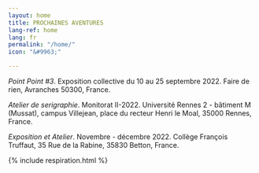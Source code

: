 ```yaml
---
layout: home
title: PROCHAINES AVENTURES
lang-ref: home
lang: fr
permalink: "/home/"
icon: "&#9963;"

---
```

_Point Point #3_. Exposition collective du 10 au 25 septembre 2022. Faire de rien, Avranches 50300, France.

_Atelier de serigraphie_. Monitorat II-2022. Université Rennes 2 - bâtiment M (Mussat), campus Villejean, place du recteur Henri le Moal, 35000 Rennes, France.

_Exposition et Atelier_. Novembre - décembre 2022. Collège François Truffaut, 35 Rue de la Rabine, 35830 Betton, France.

{% include respiration.html %}